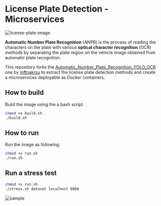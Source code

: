 # License Plate Detection - Microservices

![license-plate-image](docs/license-plate.jpg)

**Automatic Number Plate Recognition** (ANPR) is the process of reading the characters on the plate with various **optical character recognition** (OCR) methods by separating the plate region on the vehicle image obtained from automatic plate recognition.

This repository forks the [Automatic_Number_Plate_Recognition_YOLO_OCR
](https://github.com/mftnakrsu/Automatic_Number_Plate_Recognition_YOLO_OCR) one by [mftnakrsu](https://github.com/mftnakrsu) to extract the license plate detection methods and create a microservices deployable as Docker containers.

## How to build

Build the image using the a bash script.

```bash
chmod +x build.sh
./build.sh
```

## How to run

Run the image as following.

```bash
chmod +x run.sh
./run.sh
```

## Run a stress test

```bash
chmod +x run.sh
./stress.sh dataset localhost 8080
```
![sample](https://github.com/davide-ferrara/license-plate-detection-microservice/assets/78814851/e8adf0a9-0772-43bd-bec0-22e08e4be25d)
